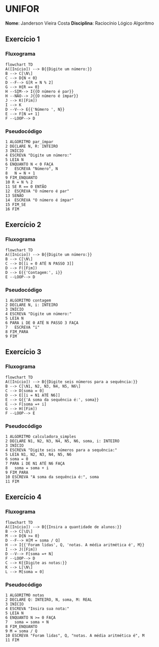 # UNIFOR

**Nome**: Janderson Vieira Costa
**Disciplina**: Raciocínio Lógico Algoritmo


## Exercício 1
### Fluxograma
````mermaid
flowchart TD
A([Início]) --> B{{Digite um número:}}
B --> C[\N\]
C --> D{N < 0}
D --F--> G[R = N % 2]
G --> H{R == 0}
H --SIM--> I{{O número é par}}
H --NÃO--> J{{O número é ímpar}}
J --> K([Fim])
I --> K
D --V--> E{{'Número ', N}}
E --> F[N =+ 1]
F --LOOP--> D
````
### Pseudocódigo
````
1 ALGORITMO par_ímpar
2 DECLARE N, R: INTEIRO
3 INÍCIO
4 ESCREVA "Digite um número:"
5 LEIA N
6 ENQUANTO N < 0 FAÇA
7 	ESCREVA "Número", N
8 	N = N + 1
9 FIM_ENQUANTO
10 R = N % 2
11 SE R == 0 ENTÃO
12 	ESCREVA "O número é par"
13 SENÃO
14  ESCREVA "O número é ímpar"
15 FIM_SE
16 FIM
````

## Exercício 2
### Fluxograma
````mermaid
flowchart TD
A([Início]) --> B{{Digite um número:}}
B --> C[\N\]
C --> D[[i = 0 ATÉ N PASSO 3]]
D --> F([Fim])
D --> E{{'Contagem:', i}}
E --LOOP--> D
````
### Pseudocódigo
````
1 ALGORITMO contagem
2 DECLARE N, i: INTEIRO
3 INÍCIO
4 ESCREVA "Digite um número:"
5 LEIA N
6 PARA i DE 0 ATÉ N PASSO 3 FAÇA
7 	ESCREVA "i"
8 FIM_PARA
9 FIM
````

## Exercício 3
### Fluxograma
````mermaid
flowchart TD
A([Início]) --> B{{Digite seis números para a sequência:}}
B --> C[\N1, N2, N3, N4, N5, N6\]
C --> D[soma = 0]
D --> E[[i = N1 ATÉ N6]]
E --> G{{'A soma da sequência é:', soma}}
E --> F[soma =+ i]
G --> H([Fim])
F --LOOP--> E
````
### Pseudocódigo
````
1 ALGORITMO calculadora_simples
2 DECLARE N1, N2, N3, N4, N5, N6, soma, i: INTEIRO
3 INÍCIO
4 ESCREVA "Digite seis números para a sequência:"
5 LEIA N1, N2, N3, N4, N5, N6
6 soma = 0
7 PARA i DE N1 ATÉ N6 FAÇA
8   soma = soma + i
9 FIM_PARA
10 ESCREVA "A soma da sequência é:", soma
11 FIM
````

## Exercício 4
### Fluxograma
````mermaid
flowchart TD
A([Início]) --> B{{Insira a quantidade de alunos:}}
B --> C[\Q\]
M --> D{N >= 0}
D --F--> H[M = soma / Q]
H --> I{{'Foram lidas', Q, 'notas. A média aritmética é', M}}
I --> J([Fim])
D --V--> F[soma =+ N]
F --LOOP--> D
C --> K{{Digite as notas:}}
K --> L[\N\]
L --> M[soma = 0]
````
### Pseudocódigo
````
1 ALGORITMO notas
2 DECLARE Q: INTEIRO, N, soma, M: REAL
3 INÍCIO
4 ESCREVA "Insira sua nota:"
5 LEIA N
6 ENQUANTO N >= 0 FAÇA
7 	soma = soma + N 
8 FIM_ENQUANTO
9 M = soma / Q
10 ESCREVA "Foram lidas", Q, "notas. A média aritmética é", M
11 FIM
````
